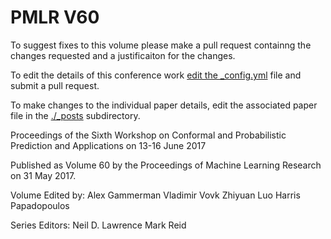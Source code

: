 # PMLR V60

To suggest fixes to this volume please make a pull request containng the changes requested and a justificaiton for the changes.

To edit the details of this conference work [edit the _config.yml](./_config.yml) file and submit a pull request.

To make changes to the individual paper details, edit the associated paper file in the [./_posts](./_posts) subdirectory.

Proceedings of the Sixth Workshop on Conformal and Probabilistic Prediction and Applications on 13-16 June 2017

Published as Volume 60 by the Proceedings of Machine Learning Research on 31 May 2017.

Volume Edited by:
  Alex Gammerman
  Vladimir Vovk
  Zhiyuan Luo
  Harris Papadopoulos

Series Editors:
  Neil D. Lawrence
  Mark Reid
